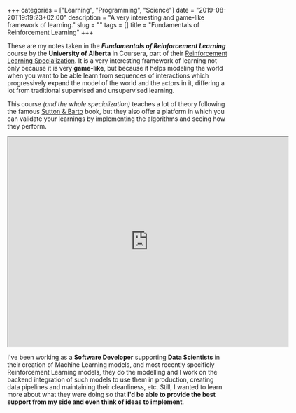 +++
categories = ["Learning", "Programming", "Science"]
date = "2019-08-20T19:19:23+02:00"
description = "A very interesting and game-like framework of learning."
slug = ""
tags = []
title = "Fundamentals of Reinforcement Learning"
+++


These are my notes taken in the _**Fundamentals of Reinforcement Learning**_ course by the **University of Alberta** in Coursera, part of their [Reinforcement Learning Specialization](https://www.coursera.org/specializations/reinforcement-learning). It is a very interesting framework of learning not only because it is very **game-like**, but because it helps modeling the world when you want to be able learn from sequences of interactions which progressively expand the model of the world and the actors in it, differing a lot from traditional supervised and unsupervised learning.

This course _(and the whole specialization)_ teaches a lot of theory following the famous [Sutton & Barto](http://www.incompleteideas.net/book/the-book-2nd.html) book, but they also offer a platform in which you can validate your learnings by implementing the algorithms and seeing how they perform.
 
<center><iframe src="https://drive.google.com/file/d/1-QgHag8tGLf5rflYVQixIqhjdW8a-Hdt/preview" width="640" height="480"></iframe></center>

I've been working as a **Software Developer** supporting **Data Scientists** in their creation of Machine Learning models, and most recently specificly Reinforcement Learning models, they do the modelling and I work on the backend integration of such models to use them in production, creating data pipelines and maintaining their cleanliness, etc. Still, I wanted to learn more about what they were doing so that **I'd be able to provide the best support from my side and even think of ideas to implement**.